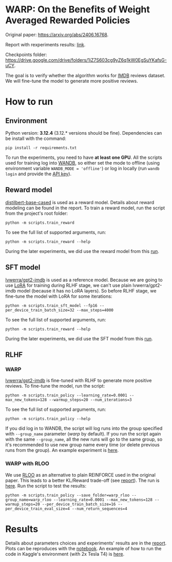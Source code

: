 # WARP: On the Benefits of Weight Averaged Rewarded Policies

Original paper: https://arxiv.org/abs/2406.16768.

Report with rexperiments results: [link](./report/report.pdf).

Checkpoints folder: https://drive.google.com/drive/folders/1iZ7S603cg9yZ6q1kW0EgSuYKafsG-uCY.

The goal is to verify whether the algorithm works for [IMDB](https://huggingface.co/datasets/stanfordnlp/imdb) reviews dataset. We will fine-tune the model to generate more positive reviews.

# How to run

## Environment

Python version: **3.12.4** (3.12.* versions should be fine). Dependencies can be install with the command:

```shell
pip install -r requirements.txt
```

To run the experiments, you need to have **at least one GPU**. All the scripts used for training log into [WANDB](https://wandb.ai/), so either set the mode to offline (using environment variable `WANDB_MODE = 'offline'`) or log in locally (run `wandb login` and provide the [API key](https://wandb.ai/authorize)).

## Reward model

[distilbert-base-cased](https://huggingface.co/distilbert/distilbert-base-cased) is used as a reward model. Details about reward modeling can be found in the report.
To train a reward model, run the script from the project's root folder:

```shell
python -m scripts.train_reward
```

To see the full list of supported arguments, run:

```shell
python -m scripts.train_reward --help
```

During the later experiments, we did use the reward model from this [run](https://wandb.ai/sisha/huggingface/runs/x6le85qi).

## SFT model

[lvwerra/gpt2-imdb](https://huggingface.co/lvwerra/gpt2-imdb) is used as a reference model. Because we are going to use [LoRA](https://huggingface.co/docs/peft/main/en/conceptual_guides/lora) for training during RLHF stage, we can't use plain lvwerra/gpt2-imdb model (because it has no LoRA layers). So before RLHF stage, we fine-tune the model with LoRA for some iterations:

```shell
python -m scripts.train_sft_model --fp16 --per_device_train_batch_size=32 --max_steps=4000
```

To see the full list of supported arguments, run:

```shell
python -m scripts.train_reward --help
```

During the later experiments, we did use the SFT model from this [run](https://wandb.ai/sisha/huggingface/runs/z08v0ek8).

## RLHF

### WARP

[lvwerra/gpt2-imdb](https://huggingface.co/lvwerra/gpt2-imdb) is fine-tuned with RLHF to generate more positive reviews. To fine-tune the model, run the script:

```shell
python -m scripts.train_policy --learning_rate=0.0001 --max_new_tokens=128 --warmup_steps=20 --num_iterations=3
```

To see the full list of supported arguments, run:

```shell
python -m scripts.train_policy --help
```

If you did log in to WANDB, the script will log runs into the group specified with `--group_name` parameter (*warp* by default). If you run the script again with the same `--group_name`, all the new runs will go to the same group, so it's recommended to use new group name every time (or delete previous runs from the group). An example experiment is [here](https://wandb.ai/sisha/tk-alignment/groups/warp/workspace).

### WARP with RLOO

We use [RLOO](https://arxiv.org/abs/2402.14740) as an alternative to plain REINFORCE used in the original paper. This leads to a better KL/Reward trade-off (see [report](./report/report.pdf)). The run is [here](https://wandb.ai/sisha/tk-alignment/groups/warp_test_rloo). Run the script to test the results:

```shell
python -m scripts.train_policy --save_folder=warp_rloo --group_name=warp_rloo --learning_rate=0.0001 --max_new_tokens=128 --warmup_steps=20 --per_device_train_batch_size=16 --per_device_train_eval_size=4 --num_return_sequences=4
```

# Results

Details about parameters choices and experiments' results are in the [report](./report/report.pdf). Plots can be reproduces with the [notebook](./notebooks/kl-reward-plot.ipynb). An example of how to run the code in Kaggle's environment (with 2x Tesla T4) is [here](./notebooks/kaggle.ipynb).
